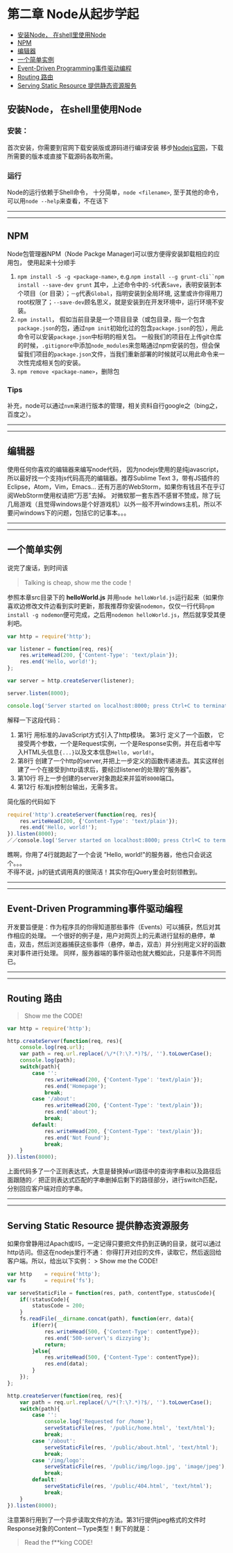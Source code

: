 # 第二章 Node从起步学起

* [安装Node， 在shell里使用Node](#s1)
* [NPM](#s2)
* [编辑器](#s3)
* [一个简单实例](#s4)
* [Event-Driven Programming事件驱动编程](#s5)
* [Routing 路由](#s6)
* [Serving Static Resource 提供静态资源服务](#s7)

<h2 id="s1">安装Node， 在shell里使用Node</h2>


### 安装：
首次安装，你需要到官网下载安装版或源码进行编译安装
移步[Nodejs官网](http://nodejs.org)，下载所需要的版本或直接下载源码各取所需。

### 运行
Node的运行依赖于Shell命令， 十分简单，`node <filename>`, 至于其他的命令，可以用`node --help`来查看，不在话下
<hr/><hr/>


<h2 id="s2">NPM</h2>

Node包管理器NPM（Node Packge Manager)可以很方便得安装卸载相应的应用包， 使用起来十分顺手  

1. `npm install -S -g <package-name>`, e.g.`npm install --g grunt-cli``npm install --save-dev grunt`
其中，上述命令中的`-S`代表`Save`，表明安装到本个项目（or 目录）；`－g`代表`Global`，指明安装到全局环境, 这里或许你得用刀root权限了；`--save-dev`顾名思义，就是安装到在开发环境中，运行环境不安装。
2. `npm install`， 假如当前目录是一个项目目录（或包目录，指一个包含`package.json`的包，通过`npm init`初始化过的包含`package.json`的包），用此命令可以安装`package.json`中标明的相关包。 一般我们的项目在上传git仓库的时候，`.gitignore`中添加`node_modules`来忽略通过npm安装的包，但会保留我们项目的`package.json`文件，当我们重新部署的时候就可以用此命令来一次性完成相关包的安装。
3. `npm remove <package-name>`，删除包


### Tips
补充，node可以通过`nvm`来进行版本的管理，相关资料自行google之（bing之，百度之）。

<hr/><hr/>


<h2 id="s3">编辑器</h2>
使用任何你喜欢的编辑器来编写node代码， 因为nodejs使用的是纯javascript，所以最好找一个支持js代码高亮的编辑器。推荐Sublime Text 3，带有JS插件的Eclipse，Atom，Vim，Emacs... 还有万恶的WebStorm，如果你有钱且不在乎订阅WebStorm使用权请把“万恶”去掉。 对微软那一套东西不感冒不赞成，除了玩几局游戏（且觉得windows是个好游戏机）以外一般不开windows主机，所以不要问windows下的问题，包括它的记事本。。。  
<hr/><hr/>
<h2 id="s4">一个简单实例</h2>

说完了废话，到时间该
> Talking is cheap, show me the code！  

参照本章src目录下的 **helloWorld.js**  并用`node helloWorld.js`运行起来（如果你喜欢边修改文件边看到实时更新，那我推荐你安装`nodemon`，仅仅一行代码`npm install -g nodemon`便可完成，之后用`nodemon helloWorld.js`，然后就享受其便利吧。

```js
var http = require('http');

var listener = function(req, res){
	res.writeHead(200, {'Content-Type': 'text/plain'});
	res.end('Hello, world!');
};

var server = http.createServer(listener);

server.listen(8000);

console.log('Server started on localhost:8000; press Ctrl+C to terminate...');
```

解释一下这段代码：  

1. 第1行 用标准的JavaScript方式引入了http模块。
第3行 定义了一个函数， 它接受两个参数，一个是Request实例，一个是Response实例，并在后者中写入HTML头信息`{...}`以及文本信息`Hello, world!`。
2. 第8行 创建了一个http的server,并把上一步定义的函数传递进去。其实这样创建了一个在接受到http请求后，要经过listener的处理的“服务器”。
3. 第10行 将上一步创建的server对象跑起来并监听`8000`端口。
4. 第12行 标准js控制台输出，无需多言。  

简化版的代码如下  

```js
require('http').createServer(function(req, res){
	res.writeHead(200, {'Content-Type': 'text/plain'});
	res.end('Hello, world!');
}).listen(8000);
／／console.log('Server started on localhost:8000; press Ctrl+C to terminate...');
```

瞧啊，你用了4行就跑起了一个会说 ”Hello, world!"的服务器，他也只会说这个。。。  
不得不说，js的链式调用真的很简洁！其实你在jQuery里会时刻领教到。

<hr><hr>


<h2 id="s5">Event-Driven Programming事件驱动编程</h2>

开发要旨便是：作为程序员的你得知道那些事件（Events）可以捕获，然后对其作相应的处理。 一个很好的例子是，用户对网页上的元素进行鼠标的悬停，单击，双击，然后浏览器捕获这些事件（悬停，单击，双击）并分别用定义好的函数来对事件进行处理。 同样，服务器端的事件驱动也就大概如此，只是事件不同而已。  
<hr/><hr/>


<h2 id="s6">Routing 路由</h2>  

> Show me the CODE!  

```js
var http = require('http');

http.createServer(function(req, res){
	console.log(req.url);
	var path = req.url.replace(/\/*(?:\?.*)?$/, '').toLowerCase();
	console.log(path);
	switch(path){
		case '':
			res.writeHead(200, {'Content-Type': 'text/plain'});
			res.end('Homepage');
			break;
		case '/about':
			res.writeHead(200, {'Content-Type': 'text/plain'});
			res.end('about');
			break;
		default: 
			res.writeHead(200, {'Content-Type': 'text/plain'});
			res.end('Not Found');
			break;
	}
}).listen(8000);


```
上面代码多了一个正则表达式，大意是替换掉url路径中的查询字串和以及路径后面跟随的`／`
把正则表达式匹配的字串删掉后剩下的路径部分，进行switch匹配，分别回应客户端对应的字串。

<hr/><hr/>

<h2 id="s7">Serving Static Resource 提供静态资源服务</h2>
如果你曾静用过Apach或IIS，一定记得只要把文件扔到正确的目录，就可以通过http访问。但这在nodejs里行不通： 你得打开对应的文件，读取它，然后返回给客户端。所以，给出以下实例：
> Show me the CODE!

```js
var http 	= require('http');
var fs 		= require('fs');

var serveStaticFile = function(res, path, contentType, statusCode){
	if(!statusCode){
		statusCode = 200;
	}
	fs.readFile(__dirname.concat(path), function(err, data){
		if(err){
			res.writeHead(500, {'Content-Type': contentType});
			res.end('500-server\'s dizzying');
			return;
		}else{
			res.writeHead(500, {'Content-Type': contentType});
			res.end(data);
		}
	});
};

http.createServer(function(req, res){
	var path = req.url.replace(/\/*(?:\?.*)?$/, '').toLowerCase();
	switch(path){
		case '':
			console.log('Requested for /home');
			serveStaticFile(res, '/public/home.html', 'text/html');
			break;
		case '/about':
			serveStaticFile(res, '/public/about.html', 'text/html');
			break;
		case '/img/logo':
			serveStaticFile(res, '/public/img/logo.jpg', 'image/jpeg');
			break;
		default: 
			serveStaticFile(res, '/public/404.html', 'text/html');
			break;
	}
}).listen(8000);
```
注意第8行用到了一个异步读取文件的方法。第31行提供jpeg格式的文件时Response对象的Content－Type类型！剩下的就是：

> Read the f**king CODE!